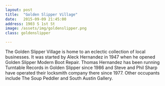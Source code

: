 ```yaml
---
layout: post
title:  "Golden Slipper Village"
date:   2015-09-09 21:45:00
address: 1903 S 1st St
image: /assets/img/goldenslipper.png
class: goldenslipper

---
```

The Golden Slipper Village is home to an eclectic collection of local businesses. It was started by Aleck Hernandez in 1947 when he opened Golden Slipper Modern Boot Repair. Thomas Hernandez has been running Turntable Records in Golden Slipper since 1986 and Steve and Phil Sharp have operated their locksmith company there since 1977. Other occupants include The Soup Peddler and South Austin Gallery. 
